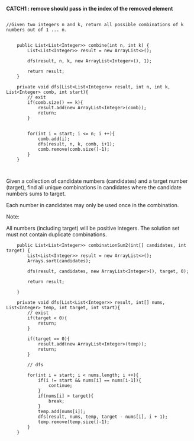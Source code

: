 **CATCH1 : remove should pass in the index of the removed element**


```

//Given two integers n and k, return all possible combinations of k numbers out of 1 ... n.


    public List<List<Integer>> combine(int n, int k) {
        List<List<Integer>> result = new ArrayList<>();

        dfs(result, n, k, new ArrayList<Integer>(), 1);

        return result;
    }

    private void dfs(List<List<Integer>> result, int n, int k, List<Integer> comb, int start){
    	// exit
    	if(comb.size() == k){
    		result.add(new ArrayList<Integer>(comb));
    		return;
    	}


    	for(int i = start; i <= n; i ++){
    		comb.add(i);
    		dfs(result, n, k, comb, i+1);
    		comb.remove(comb.size()-1);	
    	}
    }



```


Given a collection of candidate numbers (candidates) and a target number (target), find all unique combinations in candidates where the candidate numbers sums to target.

Each number in candidates may only be used once in the combination.

Note:

All numbers (including target) will be positive integers.
The solution set must not contain duplicate combinations.



```
    public List<List<Integer>> combinationSum2(int[] candidates, int target) {
        List<List<Integer>> result = new ArrayList<>();
        Arrays.sort(candidates);

       	dfs(result, candidates, new ArrayList<Integer>(), target, 0);

       	return result;

    }

    private void dfs(List<List<Integer>> result, int[] nums, List<Integer> temp, int target, int start){
    	// exist
    	if(target < 0){
    		return;
    	}

    	if(target == 0){
    		result.add(new ArrayList<Integer>(temp));
    		return;
    	}

    	// dfs

    	for(int i = start; i < nums.length; i ++){
    		if(i != start && nums[i] == nums[i-1]){
    			continue;
    		}
    		if(nums[i] > target){
    			break;
    		}
    		temp.add(nums[i]);
    		dfs(result, nums, temp, target - nums[i], i + 1);
    		temp.remove(temp.size()-1);
    	}
    }